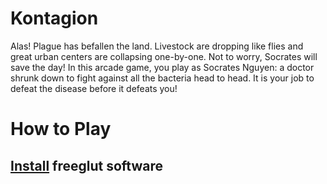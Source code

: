 # Kontagion
Alas! Plague has befallen the land. Livestock are dropping like flies and great urban centers are collapsing one-by-one. Not to worry, Socrates will save the day! In this arcade game, you play as Socrates Nguyen: a doctor shrunk down to fight against all the bacteria head to head. It is your job to defeat the disease before it defeats you!


# How to Play

## [Install](http://freeglut.sourceforge.net/docs/install.php) freeglut software

